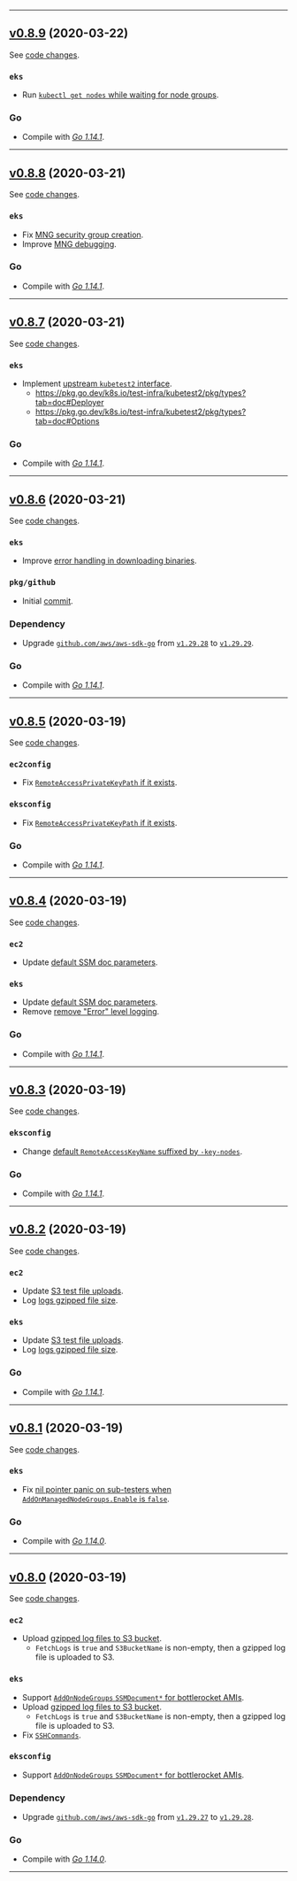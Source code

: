 

<hr>


## [v0.8.9](https://github.com/aws/aws-k8s-tester/releases/tag/v0.8.9) (2020-03-22)

See [code changes](https://github.com/aws/aws-k8s-tester/compare/v0.8.8...v0.8.9).

### `eks`

- Run [`kubectl get nodes` while waiting for node groups](https://github.com/aws/aws-k8s-tester/commit/ed19ebf6b7abde641552273e35bd2f7a8a1d86fd).

### Go

- Compile with [*Go 1.14.1*](https://golang.org/doc/devel/release.html#go1.14).


<hr>


## [v0.8.8](https://github.com/aws/aws-k8s-tester/releases/tag/v0.8.8) (2020-03-21)

See [code changes](https://github.com/aws/aws-k8s-tester/compare/v0.8.7...v0.8.8).

### `eks`

- Fix [MNG security group creation](https://github.com/aws/aws-k8s-tester/commit/210f3b91f7c953be08b46dce6e9e7f8e1cfdde03).
- Improve [MNG debugging](https://github.com/aws/aws-k8s-tester/commit/210f3b91f7c953be08b46dce6e9e7f8e1cfdde03).

### Go

- Compile with [*Go 1.14.1*](https://golang.org/doc/devel/release.html#go1.14).


<hr>


## [v0.8.7](https://github.com/aws/aws-k8s-tester/releases/tag/v0.8.7) (2020-03-21)

See [code changes](https://github.com/aws/aws-k8s-tester/compare/v0.8.6...v0.8.7).

### `eks`

- Implement [upstream `kubetest2` interface](https://github.com/aws/aws-k8s-tester/commit/210f3b91f7c953be08b46dce6e9e7f8e1cfdde03).
  - https://pkg.go.dev/k8s.io/test-infra/kubetest2/pkg/types?tab=doc#Deployer
  - https://pkg.go.dev/k8s.io/test-infra/kubetest2/pkg/types?tab=doc#Options

### Go

- Compile with [*Go 1.14.1*](https://golang.org/doc/devel/release.html#go1.14).


<hr>


## [v0.8.6](https://github.com/aws/aws-k8s-tester/releases/tag/v0.8.6) (2020-03-21)

See [code changes](https://github.com/aws/aws-k8s-tester/compare/v0.8.5...v0.8.6).

### `eks`

- Improve [error handling in downloading binaries](https://github.com/aws/aws-k8s-tester/commit/5522d9e36c172d644bd9c0227dfe639511fba8ee).

### `pkg/github`

- Initial [commit](https://github.com/aws/aws-k8s-tester/commit/5522d9e36c172d644bd9c0227dfe639511fba8ee).

### Dependency

- Upgrade [`github.com/aws/aws-sdk-go`](https://github.com/aws/aws-sdk-go/releases) from [`v1.29.28`](https://github.com/aws/aws-sdk-go/releases/tag/v1.29.28) to [`v1.29.29`](https://github.com/aws/aws-sdk-go/releases/tag/v1.29.29).

### Go

- Compile with [*Go 1.14.1*](https://golang.org/doc/devel/release.html#go1.14).


<hr>


## [v0.8.5](https://github.com/aws/aws-k8s-tester/releases/tag/v0.8.5) (2020-03-19)

See [code changes](https://github.com/aws/aws-k8s-tester/compare/v0.8.4...v0.8.5).

### `ec2config`

- Fix [`RemoteAccessPrivateKeyPath` if it exists](https://github.com/aws/aws-k8s-tester/commit/de80c0d62dd07be980d487e9631f33377c5a27c1).

### `eksconfig`

- Fix [`RemoteAccessPrivateKeyPath` if it exists](https://github.com/aws/aws-k8s-tester/commit/de80c0d62dd07be980d487e9631f33377c5a27c1).

### Go

- Compile with [*Go 1.14.1*](https://golang.org/doc/devel/release.html#go1.14).


<hr>


## [v0.8.4](https://github.com/aws/aws-k8s-tester/releases/tag/v0.8.4) (2020-03-19)

See [code changes](https://github.com/aws/aws-k8s-tester/compare/v0.8.3...v0.8.4).

### `ec2`

- Update [default SSM doc parameters](https://github.com/aws/aws-k8s-tester/commit/bafdba80410d4d5c48c292518cf09f4872bb9c6f).

### `eks`

- Update [default SSM doc parameters](https://github.com/aws/aws-k8s-tester/commit/bafdba80410d4d5c48c292518cf09f4872bb9c6f).
- Remove [remove "Error" level logging](https://github.com/aws/aws-k8s-tester/commit/6204c255ee9587cdd6f940ddd5c0f64c3c03ffc1).

### Go

- Compile with [*Go 1.14.1*](https://golang.org/doc/devel/release.html#go1.14).


<hr>


## [v0.8.3](https://github.com/aws/aws-k8s-tester/releases/tag/v0.8.3) (2020-03-19)

See [code changes](https://github.com/aws/aws-k8s-tester/compare/v0.8.2...v0.8.3).

### `eksconfig`

- Change [default `RemoteAccessKeyName` suffixed by `-key-nodes`](https://github.com/aws/aws-k8s-tester/commit/92292eb2f3159a9ebb37af134a86ec66a67de26b).

### Go

- Compile with [*Go 1.14.1*](https://golang.org/doc/devel/release.html#go1.14).


<hr>


## [v0.8.2](https://github.com/aws/aws-k8s-tester/releases/tag/v0.8.2) (2020-03-19)

See [code changes](https://github.com/aws/aws-k8s-tester/compare/v0.8.1...v0.8.2).

### `ec2`

- Update [S3 test file uploads](https://github.com/aws/aws-k8s-tester/commit/167fcfab94e095714809c970bb77c1789e8b2d69).
- Log [logs gzipped file size](https://github.com/aws/aws-k8s-tester/commit/d7adefe366ea4975f1445882f6df2be13b44dc5b).

### `eks`

- Update [S3 test file uploads](https://github.com/aws/aws-k8s-tester/commit/167fcfab94e095714809c970bb77c1789e8b2d69).
- Log [logs gzipped file size](https://github.com/aws/aws-k8s-tester/commit/d7adefe366ea4975f1445882f6df2be13b44dc5b).

### Go

- Compile with [*Go 1.14.1*](https://golang.org/doc/devel/release.html#go1.14).


<hr>



## [v0.8.1](https://github.com/aws/aws-k8s-tester/releases/tag/v0.8.1) (2020-03-19)

See [code changes](https://github.com/aws/aws-k8s-tester/compare/v0.8.0...v0.8.1).

### `eks`

- Fix [nil pointer panic on sub-testers when `AddOnManagedNodeGroups.Enable` is `false`](https://github.com/aws/aws-k8s-tester/commit/0a28f7c3ed98b4ddbaed2a760057011ef42416b2).

### Go

- Compile with [*Go 1.14.0*](https://golang.org/doc/devel/release.html#go1.14).


<hr>


## [v0.8.0](https://github.com/aws/aws-k8s-tester/releases/tag/v0.8.0) (2020-03-19)

See [code changes](https://github.com/aws/aws-k8s-tester/compare/v0.7.8...v0.8.0).

### `ec2`

- Upload [gzipped log files to S3 bucket](https://github.com/aws/aws-k8s-tester/commit/7290e32e56920eba9ed3cd29adbe076acfe71490).
  - `FetchLogs` is `true` and `S3BucketName` is non-empty, then a gzipped log file is uploaded to S3.

### `eks`

- Support [`AddOnNodeGroups` `SSMDocument*` for bottlerocket AMIs](https://github.com/aws/aws-k8s-tester/commit/5ddb73b26debb8858380a2c9f31c942f9537f0f8).
- Upload [gzipped log files to S3 bucket](https://github.com/aws/aws-k8s-tester/commit/7290e32e56920eba9ed3cd29adbe076acfe71490).
  - `FetchLogs` is `true` and `S3BucketName` is non-empty, then a gzipped log file is uploaded to S3.
- Fix [`SSHCommands`](https://github.com/aws/aws-k8s-tester/commit/c9841693c8b5efb70012630a7f2a0d5f21e9fdf6).

### `eksconfig`

- Support [`AddOnNodeGroups` `SSMDocument*` for bottlerocket AMIs](https://github.com/aws/aws-k8s-tester/commit/b7a37a18dcbe1f0ecbc519c92260e3def26e9135).

### Dependency

- Upgrade [`github.com/aws/aws-sdk-go`](https://github.com/aws/aws-sdk-go/releases) from [`v1.29.27`](https://github.com/aws/aws-sdk-go/releases/tag/v1.29.27) to [`v1.29.28`](https://github.com/aws/aws-sdk-go/releases/tag/v1.29.28).

### Go

- Compile with [*Go 1.14.0*](https://golang.org/doc/devel/release.html#go1.14).


<hr>

